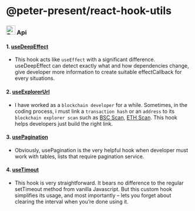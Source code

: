 <h1>
@peter-present/react-hook-utils
</h1>

### <img src="https://raw.githubusercontent.com/Tarikul-Islam-Anik/Animated-Fluent-Emojis/master/Emojis/Animals/Baby%20Chick.png" alt="Baby Chick" width="25" height="25" /> Api

#### 1. [useDeepEffect](./lib/use-deep-effect.ts)

- This hook acts like `useEffect` with a significant difference. useDeepEffect can detect exactly what and how dependencies change, give developer more information to create suitable effectCallback for every situations.

#### 2. [useExplorerUrl](./lib/use-explorer-url.ts)

- I have worked as a `blockchain developer` for a while. Sometimes, in the coding process, i must link a `transaction hash` or an `address` to its `blockchain explorer scan` such as [BSC Scan](https://bscscan.com/), [ETH Scan](https://etherscan.io/). This hook helps developers just build the right link.

#### 3. [usePagination](./lib/use-pagination.ts)

- Obviously, usePagination is the very helpful hook when developer must work with tables, lists that require pagination service.

#### 4. [useTimout](./lib/use-timeout.ts)

- This hook is very straightforward. It bears no difference to the regular setTimeout method from vanilla Javascript. But this custom hook simplifies its usage, and most importantly – lets you forget about clearing the interval when you’re done using it.
